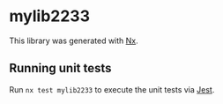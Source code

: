 # mylib2233

This library was generated with [Nx](https://nx.dev).

## Running unit tests

Run `nx test mylib2233` to execute the unit tests via [Jest](https://jestjs.io).
